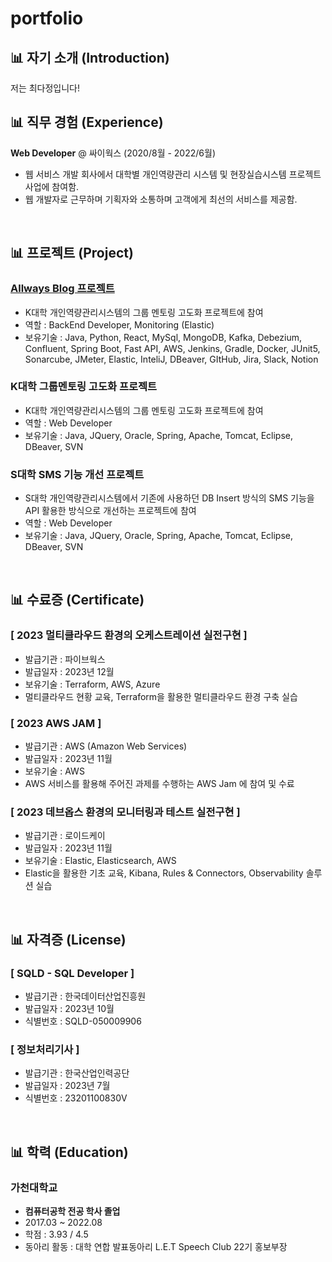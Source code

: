 # portfolio

## 📊 자기 소개 (Introduction)
저는 최다정입니다!


## 📊 직무 경험 (Experience)

**Web Developer** @ 싸이웍스 (2020/8월 - 2022/6월)
- 웹 서비스 개발 회사에서 대학별 개인역량관리 시스템 및 현장실습시스템 프로젝트 사업에 참여함.
- 웹 개발자로 근무하며 기획자와 소통하며 고객에게 최선의 서비스를 제공함.

<br/>

## 📊 프로젝트 (Project)
### [ **Allways Blog 프로젝트** ](https://github.com/allrightDJ0108/KEA-Blog-Service)
- K대학 개인역량관리시스템의 그룹 멘토링 고도화 프로젝트에 참여
- 역할 : BackEnd Developer, Monitoring (Elastic)
- 보유기술 : Java, Python, React, MySql, MongoDB, Kafka, Debezium, Confluent, Spring Boot, Fast API, AWS, Jenkins, Gradle, Docker, JUnit5, Sonarcube, JMeter, Elastic, InteliJ, DBeaver, GItHub, Jira, Slack, Notion

### K대학 그룹멘토링 고도화 프로젝트
- K대학 개인역량관리시스템의 그룹 멘토링 고도화 프로젝트에 참여
- 역할 : Web Developer
- 보유기술 : Java, JQuery, Oracle, Spring, Apache, Tomcat, Eclipse, DBeaver, SVN

### S대학 SMS 기능 개선 프로젝트
- S대학 개인역량관리시스템에서 기존에 사용하던 DB Insert 방식의 SMS 기능을 API 활용한 방식으로 개선하는 프로젝트에 참여
- 역할 : Web Developer
- 보유기술 : Java, JQuery, Oracle, Spring, Apache, Tomcat, Eclipse, DBeaver, SVN


<br/>

## 📊 수료증 (Certificate)
### [ 2023 멀티클라우드 환경의 오케스트레이션 실전구현 ]
- 발급기관 : 파이브웍스
- 발급일자 : 2023년 12월
- 보유기술 : Terraform, AWS, Azure
- 멀티클라우드 현황 교육, Terraform을 활용한 멀티클라우드 환경 구축 실습

### [ 2023 AWS JAM ]
- 발급기관 : AWS (Amazon Web Services)
- 발급일자 : 2023년 11월
- 보유기술 : AWS
- AWS 서비스를 활용해 주어진 과제를 수행하는 AWS Jam 에 참여 및 수료

### [ 2023 데브옵스 환경의 모니터링과 테스트 실전구현 ]
- 발급기관 : 로이드케이
- 발급일자 : 2023년 11월
- 보유기술 : Elastic, Elasticsearch, AWS
- Elastic을 활용한 기초 교육, Kibana, Rules & Connectors, Observability 솔루션 실습



<br/>

## 📊 자격증 (License)
### [ SQLD - SQL Developer ]
- 발급기관 : 한국데이터산업진흥원
- 발급일자 : 2023년 10월
- 식별번호 : SQLD-050009906

### [ 정보처리기사 ]
- 발급기관 : 한국산업인력공단
- 발급일자 : 2023년 7월
- 식별번호 : 23201100830V

<br/>

## 📊 학력 (Education)
### 가천대학교
- **컴퓨터공학 전공 학사 졸업**
- 2017.03 ~ 2022.08
- 학점 : 3.93 / 4.5
- 동아리 활동 : 대학 연합 발표동아리 L.E.T Speech Club 22기 홍보부장

